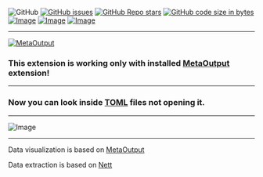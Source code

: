 ![GitHub](https://img.shields.io/github/license/viacheslav-lozinskyi/Preview-TOML)
[![GitHub issues](https://img.shields.io/github/issues/viacheslav-lozinskyi/Preview-TOML)](https://github.com/viacheslav-lozinskyi/Preview-TOML/issues)
[![GitHub Repo stars](https://img.shields.io/github/stars/viacheslav-lozinskyi/Preview-TOML)](https://github.com/viacheslav-lozinskyi/Preview-TOML/stargazers)
[![GitHub code size in bytes](https://img.shields.io/github/languages/code-size/viacheslav-lozinskyi/Preview-TOML)](https://github.com/viacheslav-lozinskyi/Preview-TOML)
[![Image](https://img.shields.io/badge/VS-2022-blueviolet)](https://marketplace.visualstudio.com/items?itemName=ViacheslavLozinskyi.MetaOutput-2022)
[![Image](https://img.shields.io/badge/VS-2019-blueviolet)](https://marketplace.visualstudio.com/items?itemName=ViacheslavLozinskyi.MetaOutput-2019)
[![Image](https://img.shields.io/badge/VS-2017-blueviolet)](https://marketplace.visualstudio.com/items?itemName=ViacheslavLozinskyi.MetaOutput-2019)

---

[![MetaOutput](https://www.metaoutput.net/_functions/watch?source=GITHUB&size=128x128&project=Preview-TOML&url=https://marketplace.visualstudio.com/items?itemName=ViacheslavLozinskyi.Preview-TOML)](https://www.metaoutput.net/?utm_source=github.com&utm_medium=referral&utm_campaign=redirect-to-homepage&utm_term=2021-11-21&utm_content=Preview-TOML)

### This extension is working only with installed [MetaOutput](https://www.metaoutput.net/?utm_source=github.com&utm_medium=referral&utm_campaign=redirect-to-homepage&utm_term=2021-11-21&utm_content=Preview-TOML) extension!

---

### Now you can look inside [TOML](https://en.wikipedia.org/wiki/TOML) files not opening it.

---

![Image](https://viacheslav-lozinskyi.github.io/Preview-TOML/resource/video/Presentation1.gif)

---

Data visualization is based on [MetaOutput](https://www.metaoutput.net/?utm_source=github.com&utm_medium=referral&utm_campaign=redirect-to-homepage&utm_term=2021-11-21&utm_content=Preview-TOML)

Data extraction is based on [Nett](https://github.com/paiden/Nett)
